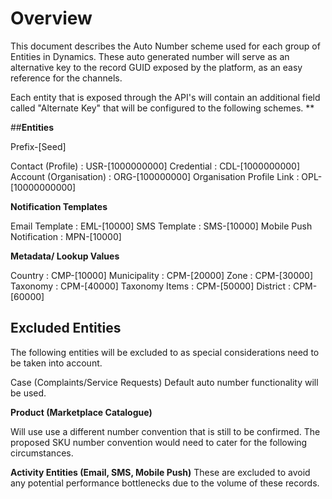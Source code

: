 # Overview

This document describes the Auto Number scheme used for each group of Entities in Dynamics.
These auto generated number will serve as an alternative key to the record GUID exposed by the platform, as an easy reference for the channels.

Each entity that is exposed through the API's will contain an additional field called "Alternate Key" that will be configured to the following schemes. **

##**Entities**

Prefix-[Seed]

Contact (Profile) : USR-[1000000000]
Credential : CDL-[1000000000]
Account (Organisation) : ORG-[100000000]
Organisation Profile Link : OPL-[10000000000]

**Notification Templates**

Email Template : EML-[10000]
SMS Template : SMS-[10000]
Mobile Push Notification : MPN-[10000]

**Metadata/ Lookup Values**

Country : CMP-[10000]
Municipality : CPM-[20000]
Zone : CPM-[30000]
Taxonomy : CPM-[40000]
Taxonomy Items : CPM-[50000]
District : CPM-[60000]

## **Excluded Entities**

The following entities will be excluded to as special considerations need to be taken into account.

Case (Complaints/Service Requests)
Default auto number functionality will be used.

**Product (Marketplace Catalogue)**

Will use use a different number convention that is still to be confirmed.
The proposed SKU number convention would need to cater for the following circumstances.

**Activity Entities (Email, SMS, Mobile Push)**
These are excluded to avoid any potential performance bottlenecks due to the volume of these records.


